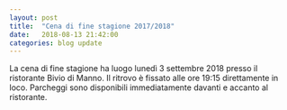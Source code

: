 ```yaml
---
layout: post
title:  "Cena di fine stagione 2017/2018"
date:   2018-08-13 21:42:00
categories: blog update
---
```

La cena di fine stagione ha luogo lunedì 3 settembre 2018 presso il ristorante Bivio di Manno. Il ritrovo è fissato alle ore 19:15 direttamente in loco. Parcheggi sono disponibili immediatamente davanti e accanto al ristorante.